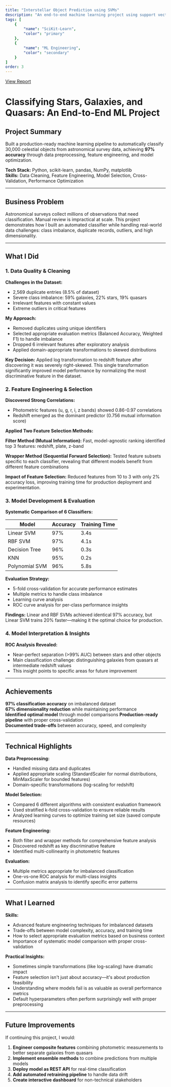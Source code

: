 ```yaml
---
title: "Interstellar Object Prediction using SVMs"
description: "An end-to-end machine learning project using support vector machines"
tags: [
    {
        "name": "SciKit-Learn",
        "color": "primary"
    },
    {
        "name": "ML Engineering",
        "color": "secondary"
    }
]
order: 3
---
```

<a href="/project-pdfs/InterstellarClassification.pdf" target="_blank">View Report</a>

# Classifying Stars, Galaxies, and Quasars: An End-to-End ML Project

## Project Summary

Built a production-ready machine learning pipeline to automatically classify 30,000 celestial objects from astronomical survey data, achieving **97% accuracy** through data preprocessing, feature engineering, and model optimization.

**Tech Stack:** Python, scikit-learn, pandas, NumPy, matplotlib  
**Skills:** Data Cleaning, Feature Engineering, Model Selection, Cross-Validation, Performance Optimization

---

## Business Problem

Astronomical surveys collect millions of observations that need classification. Manual review is impractical at scale. This project demonstrates how I built an automated classifier while handling real-world data challenges: class imbalance, duplicate records, outliers, and high dimensionality.

---

## What I Did

### 1. Data Quality & Cleaning

**Challenges in the Dataset:**
- 2,569 duplicate entries (8.5% of dataset)
- Severe class imbalance: 59% galaxies, 22% stars, 19% quasars
- Irrelevant features with constant values
- Extreme outliers in critical features

**My Approach:**
- Removed duplicates using unique identifiers
- Selected appropriate evaluation metrics (Balanced Accuracy, Weighted F1) to handle imbalance
- Dropped 6 irrelevant features after exploratory analysis
- Applied domain-appropriate transformations to skewed distributions

**Key Decision:** Applied log transformation to redshift feature after discovering it was severely right-skewed. This single transformation significantly improved model performance by normalizing the most discriminative feature in the dataset.

### 2. Feature Engineering & Selection

**Discovered Strong Correlations:**
- Photometric features (u, g, r, i, z bands) showed 0.86-0.97 correlations
- Redshift emerged as the dominant predictor (0.756 mutual information score)

**Applied Two Feature Selection Methods:**

**Filter Method (Mutual Information):** Fast, model-agnostic ranking identified top 3 features: redshift, plate, z-band

**Wrapper Method (Sequential Forward Selection):** Tested feature subsets specific to each classifier, revealing that different models benefit from different feature combinations

**Impact of Feature Selection:** Reduced features from 10 to 3 with only 2% accuracy loss, improving training time for production deployment and experimentation.

### 3. Model Development & Evaluation

**Systematic Comparison of 6 Classifiers:**

| Model | Accuracy | Training Time |
|-------|----------|---------------|
| Linear SVM | 97% | 3.4s | 
| RBF SVM | 97% | 4.1s | 
| Decision Tree | 96% | 0.3s | 
| KNN | 95% | 0.2s | 
| Polynomial SVM | 96% | 5.8s | 

**Evaluation Strategy:**
- 5-fold cross-validation for accurate performance estimates
- Multiple metrics to handle class imbalance
- Learning curve analysis
- ROC curve analysis for per-class performance insights

**Findings:** Linear and RBF SVMs achieved identical 97% accuracy, but Linear SVM trains 20% faster—making it the optimal choice for production.

### 4. Model Interpretation & Insights

**ROC Analysis Revealed:**
- Near-perfect separation (>99% AUC) between stars and other objects
- Main classification challenge: distinguishing galaxies from quasars at intermediate redshift values
- This insight points to specific areas for future improvement
---

## Achievements

**97% classification accuracy** on imbalanced dataset  
**67% dimensionality reduction** while maintaining performance  
**Identified optimal model** through model comparisons
**Production-ready pipeline** with proper cross-validation  
**Documented trade-offs** between accuracy, speed, and complexity

---

## Technical Highlights

**Data Preprocessing:**
- Handled missing data and duplicates
- Applied appropriate scaling (StandardScaler for normal distributions, MinMaxScaler for bounded features)
- Domain-specific transformations (log-scaling for redshift)

**Model Selection:**
- Compared 6 different algorithms with consistent evaluation framework
- Used stratified k-fold cross-validation to ensure reliable results
- Analyzed learning curves to optimize training set size (saved compute resources)

**Feature Engineering:**
- Both filter and wrapper methods for comprehensive feature analysis
- Discovered redshift as key discriminative feature
- Identified multi-collinearity in photometric features

**Evaluation:**
- Multiple metrics appropriate for imbalanced classification
- One-vs-one ROC analysis for multi-class insights
- Confusion matrix analysis to identify specific error patterns

---

## What I Learned

**Skills:**
- Advanced feature engineering techniques for imbalanced datasets
- Trade-offs between model complexity, accuracy, and training time
- How to select appropriate evaluation metrics based on business context
- Importance of systematic model comparison with proper cross-validation

**Practical Insights:**
- Sometimes simple transformations (like log-scaling) have dramatic impact
- Feature selection isn't just about accuracy—it's about production feasibility
- Understanding where models fail is as valuable as overall performance metrics
- Default hyperparameters often perform surprisingly well with proper preprocessing

---
## Future Improvements

If continuing this project, I would:

1. **Engineer composite features** combining photometric measurements to better separate galaxies from quasars
2. **Implement ensemble methods** to combine predictions from multiple models
3. **Deploy model as REST API** for real-time classification
4. **Add automated retraining pipeline** to handle data drift
5. **Create interactive dashboard** for non-technical stakeholders
